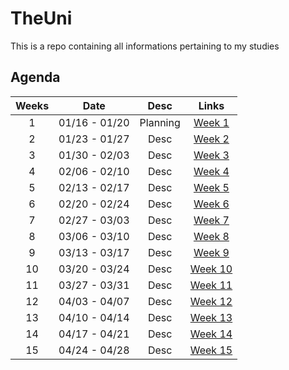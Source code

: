 # TheUni

This is a repo containing all informations pertaining to my studies

## Agenda
| Weeks |     Date      |   Desc   |                  Links                   |
| :---: | :-----------: | :------: | :--------------------------------------: |
|   1   | 01/16 - 01/20 | Planning |  [Week 1](./1st%20semester/Week%201.md)  |
|   2   | 01/23 - 01/27 |   Desc   |  [Week 2](./1st%20semester/Week%202.md)  |
|   3   | 01/30 - 02/03 |   Desc   |  [Week 3](./1st%20semester/Week%203.md)  |
|   4   | 02/06 - 02/10 |   Desc   |  [Week 4](./1st%20semester/Week%204.md)  |
|   5   | 02/13 - 02/17 |   Desc   |  [Week 5](./1st%20semester/Week%205.md)  |
|   6   | 02/20 - 02/24 |   Desc   |  [Week 6](./1st%20semester/Week%206.md)  |
|   7   | 02/27 - 03/03 |   Desc   |  [Week 7](./1st%20semester/Week%207.md)  |
|   8   | 03/06 - 03/10 |   Desc   |  [Week 8](./1st%20semester/Week%208.md)  |
|   9   | 03/13 - 03/17 |   Desc   |  [Week 9](./1st%20semester/Week%209.md)  |
|  10   | 03/20 - 03/24 |   Desc   | [Week 10](./1st%20semester/Week%2010.md) |
|  11   | 03/27 - 03/31 |   Desc   | [Week 11](./1st%20semester/Week%2011.md) |
|  12   | 04/03 - 04/07 |   Desc   | [Week 12](./1st%20semester/Week%2012.md) |
|  13   | 04/10 - 04/14 |   Desc   | [Week 13](./1st%20semester/Week%2013.md) |
|  14   | 04/17 - 04/21 |   Desc   | [Week 14](./1st%20semester/Week%2014.md) |
|  15   | 04/24 - 04/28 |   Desc   | [Week 15](./1st%20semester/Week%2015.md) |



